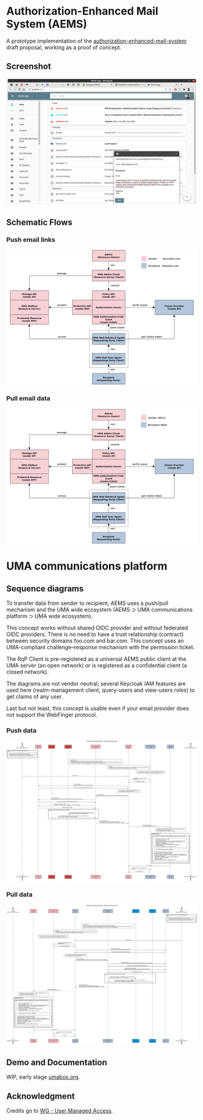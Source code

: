 # Authorization-Enhanced Mail System (AEMS)

A prototype implementation of the [authorization-enhanced-mail-system][1] draft proposal, working as a proof of concept.

## Screenshot

![GUI](./images/gui.png)

## Schematic Flows

### Push email links

![Schematic Flow - push data](./images/schematic-flow-push.png)

### Pull email data

![Schematic Flow - pull data](./images/schematic-flow-pull.png)

# UMA communications platform

## Sequence diagrams

To transfer data from sender to recipient, AEMS uses a push/pull mechanism and the UMA wide ecosystem (AEMS ⊃ UMA communications platform ⊃ UMA wide ecosystem).

This concept works without shared OIDC provider and without federated OIDC providers. There is no need to have a trust relationship (contract) between security domains foo.com and bar.com. This concept uses an UMA-compliant challenge–response mechanism with the permission ticket.

The RqP Client is pre-registered as a universal AEMS public client at the UMA server (an open network) or is registered as a confidential client (a closed network).

The diagrams are not vendor neutral; several Keycloak IAM features are used here (realm-management client, query-users and view-users roles) to get claims of any user.

Last but not least, this concept is usable even if your email provider does not support the WebFinger protocol.

### Push data

![Sequence Diagram - push data](./images/uma-communications-platform-alice-to-bob-push-data.png)

### Pull data

![Sequence Diagram - pull data](./images/uma-communications-platform-bob-from-alice-pull-data.png)

## Demo and Documentation

WIP, early stage [umabox.org][2].

## Acknowledgment

Credits go to [WG - User Managed Access][3].

[1]: https://github.com/uma-email/proposal
[2]: https://www.umabox.org
[3]: https://kantarainitiative.org/confluence/display/uma/Home